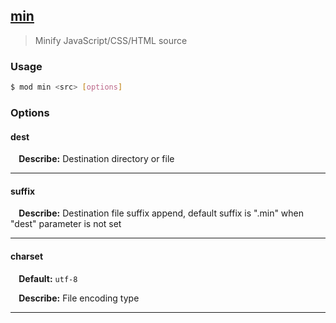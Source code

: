 ## <a href="#min" name="min">min</a>
> Minify JavaScript/CSS/HTML source

### Usage

```sh
$ mod min <src> [options]
```

### Options

#### dest


<p> <b>&nbsp;&nbsp;&nbsp;&nbsp;Describe:</b> Destination directory or file</p>
<hr>

#### suffix


<p> <b>&nbsp;&nbsp;&nbsp;&nbsp;Describe:</b> Destination file suffix append, default suffix is ".min" when "dest" parameter is not set</p>
<hr>

#### charset

<p> <b>&nbsp;&nbsp;&nbsp;&nbsp;Default:</b> <code>utf-8</code></p>
<p> <b>&nbsp;&nbsp;&nbsp;&nbsp;Describe:</b> File encoding type</p>
<hr>







